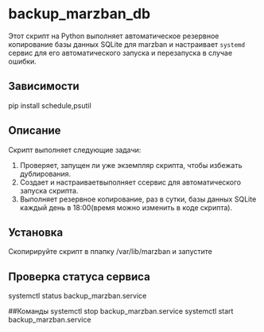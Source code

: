 # backup_marzban_db

 Этот скрипт на Python выполняет автоматическое резервное копирование базы данных SQLite для marzban и настраивает `systemd` сервис для его автоматического запуска и перезапуска в случае ошибки.
## Зависимости
pip install schedule,psutil

## Описание
 Скрипт выполняет следующие задачи:
 1. Проверяет, запущен ли уже экземпляр скрипта, чтобы избежать дублирования.
 2. Создает и настраиваетвыполняет ссервис для автоматического запуска скрипта.
 3. Выполняет резервное копирование, раз  в сутки,  базы данных SQLite каждый день в 18:00(время можно изменить в коде скрипта).


## Установка
 Скопирируйте скрипт в ппапку /var/lib/marzban и запустите

## Проверка статуса сервиса 
 systemctl status backup_marzban.service

##Команды
 systemctl stop backup_marzban.service
 systemctl start backup_marzban.service
